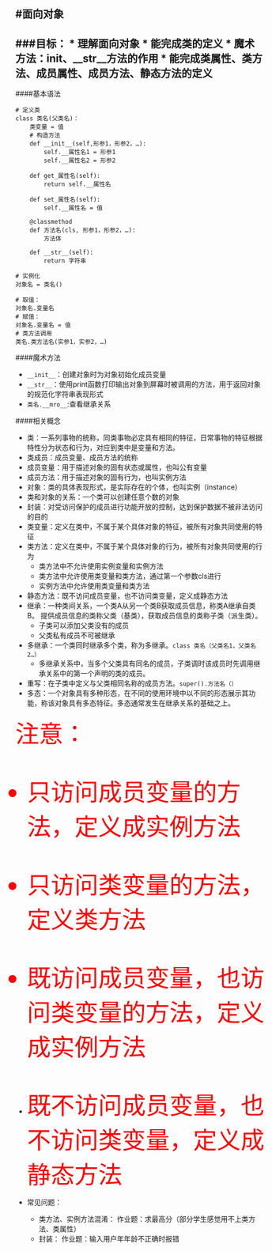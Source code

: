 #面向对象
---
###目标：
	* 理解面向对象
	* 能完成类的定义
	* 魔术方法：__init__、__str__方法的作用
	* 能完成类属性、类方法、成员属性、成员方法、静态方法的定义
---

####基本语法
```
# 定义类
class 类名(父类名)：	
	类变量 = 值	
	# 构造方法
	def __init__(self,形参1，形参2，…):
		self.__属性名1 = 形参1
		self.__属性名2 = 形参2
	 
	def get_属性名(self):
		return self.__属性名

	def set_属性名(self):
		self.__属性名 = 值

	@classmethod
	def 方法名(cls, 形参1，形参2，…):
		方法体

	def __str__(self):
		return 字符串

# 实例化
对象名 = 类名()

# 取值：
对象名.变量名
# 赋值：
对象名.变量名 = 值
# 类方法调用
类名.类方法名(实参1，实参2，…)

```
####魔术方法
- ```__init__```：创建对象时为对象初始化成员变量
- ```__str__```：使用print函数打印输出对象到屏幕时被调用的方法，用于返回对象的规范化字符串表现形式
- ```类名.__mro__```:查看继承关系

####相关概念
- 类：一系列事物的统称，同类事物必定具有相同的特征，日常事物的特征根据特性分为状态和行为，对应到类中是变量和方法。
- 类成员：成员变量、成员方法的统称
- 成员变量：用于描述对象的固有状态或属性，也叫公有变量
- 成员方法：用于描述对象的固有行为，也叫实例方法
- 对象：类的具体表现形式，是实际存在的个体，也叫实例（instance）
- 类和对象的关系：一个类可以创建任意个数的对象
- 封装：对受访问保护的成员进行功能开放的控制，达到保护数据不被非法访问的目的
- 类变量：定义在类中，不属于某个具体对象的特征，被所有对象共同使用的特征
- 类方法：定义在类中，不属于某个具体对象的行为，被所有对象共同使用的行为
	* 类方法中不允许使用实例变量和实例方法
	* 类方法中允许使用类变量和类方法，通过第一个参数cls进行
	* 实例方法中允许使用类变量和类方法
- 静态方法：既不访问成员变量，也不访问类变量，定义成静态方法
- 继承：一种类间关系，一个类A从另一个类B获取成员信息，称类A继承自类B。
提供成员信息的类称父类（基类），获取成员信息的类称子类（派生类）。
	* 子类可以添加父类没有的成员
	* 父类私有成员不可被继承
- 多继承：一个类同时继承多个类，称为多继承。```class 类名（父类名1，父类名2…）```
	* 多继承关系中，当多个父类具有同名的成员，子类调时该成员时先调用继承关系中的第一个声明的类的成员。
- 重写：在子类中定义与父类相同名称的成员方法。```super().方法名（）```
- 多态：一个对象具有多种形态，在不同的使用环境中以不同的形态展示其功能，称该对象具有多态特征。多态通常发生在继承关系的基础之上。

<font color="red" size="7">注意：<br>
 - 只访问成员变量的方法，定义成实例方法<br>
 - 只访问类变量的方法，定义类方法<br>
 - 既访问成员变量，也访问类变量的方法，定义成实例方法<br>
 - 既不访问成员变量，也不访问类变量，定义成静态方法</font>


- 常见问题：
	* 类方法、实例方法混淆：
		作业题：求最高分（部分学生感觉用不上类方法、类属性）
	* 封装：
		作业题：输入用户年年龄不正确时报错





